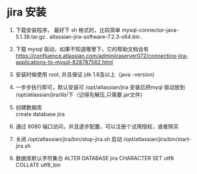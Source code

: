 # jira 安装

1. 下载安装程序， 最好下 sh 格式的，比较简单
mysql-connector-java-5.1.38.tar.gz .
atlassian-jira-software-7.2.3-x64.bin .

2. 下载  mysql 驱动，如果不知道哪里下，它的帮助文档会有
https://confluence.atlassian.com/adminjiraserver072/connecting-jira-applications-to-mysql-828787562.html

3. 安装时候使用 root, 并且保证 jdk 1.8及以上（java -version)

4. 一步步执行即可，默认安装可  /opt/atlassian/jira
  安装后把myql 驱动放到   /opt/atlassian/jira/lib/下（记得先解压,只需要.jar文件)

5. 创建数据库   
  create database jira 
6. 通过 8080 端口访问，并且逐步配置，可以注册个试用授权，或者购买

7.  关闭  /opt/atlassian/jira/bin/stop-jira.sh 
    启动  /opt/atlassian/jira/bin/start-jira.sh 


8. 数据库默认字符集合
  ALTER DATABASE jira  CHARACTER SET utf8 COLLATE utf8_bin
